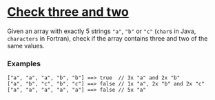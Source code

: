 # [Check three and two](https://www.codewars.com/kata/5a9e86705ee396d6be000091/solutions/csharp)

Given an array with exactly 5 strings `"a"`, `"b"` or `"c"` (`char`s in Java, `characters` in Fortran),
check if the array contains three and two of the same values.


### Examples
```
["a", "a", "a", "b", "b"] ==> true  // 3x "a" and 2x "b"
["a", "b", "c", "b", "c"] ==> false // 1x "a", 2x "b" and 2x "c"
["a", "a", "a", "a", "a"] ==> false // 5x "a"
```
